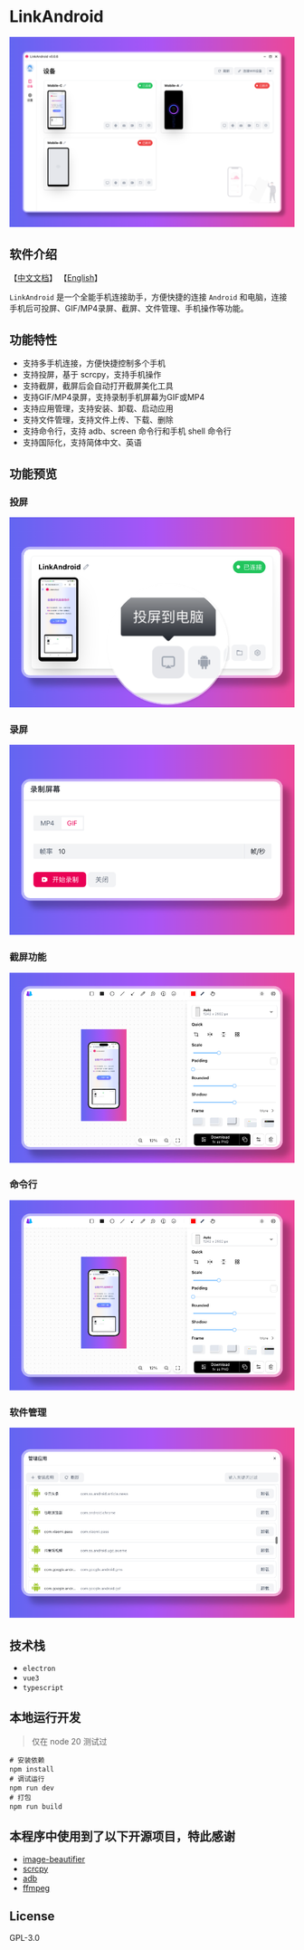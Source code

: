 # LinkAndroid

![](./screenshots/cn/home.png)

## 软件介绍

【[中文文档](./README-CN.md)】 【[English](./README.md)】

`LinkAndroid` 是一个全能手机连接助手，方便快捷的连接 `Android` 和电脑，连接手机后可投屏、GIF/MP4录屏、截屏、文件管理、手机操作等功能。

## 功能特性

- 支持多手机连接，方便快捷控制多个手机
- 支持投屏，基于 scrcpy，支持手机操作
- 支持截屏，截屏后会自动打开截屏美化工具
- 支持GIF/MP4录屏，支持录制手机屏幕为GIF或MP4
- 支持应用管理，支持安装、卸载、启动应用
- 支持文件管理，支持文件上传、下载、删除
- 支持命令行，支持 adb、screen 命令行和手机 shell 命令行
- 支持国际化，支持简体中文、英语

## 功能预览

### 投屏

![](./screenshots/cn/mirror.png)

### 录屏

![](./screenshots/cn/screenrecord.png)

### 截屏功能

![](./screenshots/cn/screenshot.png)

### 命令行

![](./screenshots/cn/screenshot.png)

### 软件管理

![](./screenshots/cn/appmanage.png)

## 技术栈

- `electron`
- `vue3`
- `typescript`

## 本地运行开发

> 仅在 node 20 测试过

```shell
# 安装依赖
npm install
# 调试运行
npm run dev
# 打包
npm run build
```

## 本程序中使用到了以下开源项目，特此感谢

- [image-beautifier](https://github.com/CH563/image-beautifier)
- [scrcpy](https://github.com/Genymobile/scrcpy)
- [adb](https://developer.android.com/studio/command-line/adb)
- [ffmpeg](https://ffmpeg.org/)

## License

GPL-3.0
